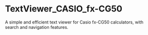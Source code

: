 # TextViewer_CASIO_fx-CG50
A simple and efficient text viewer for Casio fx-CG50 calculators, with search and navigation features.
